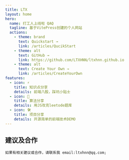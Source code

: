 ```yaml
---
title: LTX
layout: home
hero:
  name: 打工人上线啦 QAQ
  tagline: 基于VitePress创建的个人网站
  actions:
    - theme: brand
      text: Quickstart →
      link: /articles/QucikStart
    - theme: alt
      text: GitHub →
      link: https://github.com/LTXHNN/ltxhnn.github.io
    - theme: alt
      text: Create Your Own →
      link: /articles/CreateYourOwn
features:
  - icon: ⚡️
    title: 知识点分享
    details: 前端八股，踩坑小贴士
  - icon: 🖖
    title: 算法分享
    details: 用JS攻克leetode题库
  - icon: 🛠️
    title: 项目分享
    details: 开源简单的前端技术DEMO
---
```


## 建议及合作

`如果有相关建议或合作，请联系我 email:ltxhnn@qq.com;`
